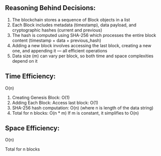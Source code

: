 
## Reasoning Behind Decisions:
1) The blockchain stores a sequence of Block objects in a list
2) Each Block includes metadata (timestamp), data payload, and cryptographic hashes (current and previous)
3) The hash is computed using SHA-256 which processes the entire block content (timestamp + data + previous_hash)
4) Adding a new block involves accessing the last block, creating a new one, and appending it — all efficient operations
5) Data size (m) can vary per block, so both time and space   complexities depend on it

## Time Efficiency:
O(n)
1) Creating Genesis Block: O(1)
2) Adding Each Block: Access last block: O(1)
3) SHA-256 hash computation: O(n) (where n is length of the data string)
4) Total for n blocks: O(n * m) If m is constant, it simplifies to O(n)


## Space Efficiency:
O(n)

Total for n blocks


